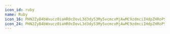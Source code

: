 ```yaml
---
icon_id: ruby
name: Ruby
icon_16: PHN2ZyB4bWxucz0iaHR0cDovL3d3dy53My5vcmcvMjAwMC9zdmciIHdpZHRoPSIxNiIgaGVpZ2h0PSIxNiIgdmlld0JveD0iMCAwIDE2IDE2Ij48cGF0aCBmaWxsLXJ1bGU9ImV2ZW5vZGQiIGQ9Ik0zLjYzNyAyLjI5MUEuNzUuNzUgMCAwMTQuMjMgMmg3LjU0YS43NS43NSAwIDAxLjU5My4yOTFsMy40OCA0LjVhLjc1Ljc1IDAgMDEtLjA3Mi45OTlsLTcuMjUgN2EuNzUuNzUgMCAwMS0xLjA0MiAwbC03LjI1LTdhLjc1Ljc1IDAgMDEtLjA3Mi0uOTk5bDMuNDgtNC41ek00LjU5OCAzLjVMMS43NTQgNy4xNzcgOCAxMy4yMDdsNi4yNDYtNi4wM0wxMS40MDIgMy41SDQuNTk4eiIvPjwvc3ZnPg==
icon_24: PHN2ZyB4bWxucz0iaHR0cDovL3d3dy53My5vcmcvMjAwMC9zdmciIHdpZHRoPSIyNCIgaGVpZ2h0PSIyNCIgdmlld0JveD0iMCAwIDI0IDI0Ij48cGF0aCBmaWxsLXJ1bGU9ImV2ZW5vZGQiIGQ9Ik01Ljg3MyAzLjI2QS43NS43NSAwIDAxNi40NCAzaDExLjMxYS43NS43NSAwIDAxLjU3Ni4yN2w1IDZhLjc1Ljc1IDAgMDEtLjAyOC45OTJsLTEwLjc1IDExLjVhLjc1Ljc1IDAgMDEtMS4wOTYgMGwtMTAuNzUtMTEuNWEuNzUuNzUgMCAwMS0uMDItMS4wMDNsNS4xOS02em0uOTEgMS4yNEwyLjI1OCA5LjczIDEyIDIwLjE1M2w5Ljc1LTEwLjQzTDE3LjM5OSA0LjVINi43ODN6Ii8+PC9zdmc+
---
```

